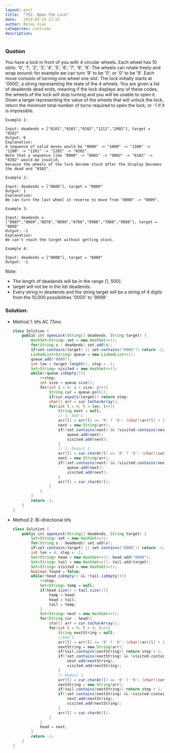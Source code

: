 ```yaml
---
layout: post
title:  "752. Open the Lock"
date:   2019-03-19 17:23
author: Botao Xiao
categories: Leetcode
description:
---
```

### Qustion
You have a lock in front of you with 4 circular wheels. Each wheel has 10 slots: '0', '1', '2', '3', '4', '5', '6', '7', '8', '9'. The wheels can rotate freely and wrap around: for example we can turn '9' to be '0', or '0' to be '9'. Each move consists of turning one wheel one slot.
The lock initially starts at '0000', a string representing the state of the 4 wheels.
You are given a list of deadends dead ends, meaning if the lock displays any of these codes, the wheels of the lock will stop turning and you will be unable to open it.
Given a target representing the value of the wheels that will unlock the lock, return the minimum total number of turns required to open the lock, or -1 if it is impossible.

```
Example 1:

Input: deadends = ["0201","0101","0102","1212","2002"], target = "0202"
Output: 6
Explanation:
A sequence of valid moves would be "0000" -> "1000" -> "1100" -> "1200" -> "1201" -> "1202" -> "0202".
Note that a sequence like "0000" -> "0001" -> "0002" -> "0102" -> "0202" would be invalid,
because the wheels of the lock become stuck after the display becomes the dead end "0102".

Example 2:

Input: deadends = ["8888"], target = "0009"
Output: 1
Explanation:
We can turn the last wheel in reverse to move from "0000" -> "0009".

Example 3:

Input: deadends = ["8887","8889","8878","8898","8788","8988","7888","9888"], target = "8888"
Output: -1
Explanation:
We can't reach the target without getting stuck.

Example 4:

Input: deadends = ["0000"], target = "8888"
Output: -1
```

Note:
* The length of deadends will be in the range [1, 500].
* target will not be in the list deadends.
* Every string in deadends and the string target will be a string of 4 digits from the 10,000 possibilities '0000' to '9999'.

### Solution:
* Method 1: bfs AC 73ms
  ```Java
  class Solution {
      public int openLock(String[] deadends, String target) {
          HashSet<String> set = new HashSet<>();
          for(String s : deadends) set.add(s);
          if(set.contains(target) || set.contains("0000")) return -1;
          LinkedList<String> queue = new LinkedList<>();
          queue.add("0000");
          int len = target.length(), step = -1;
          Set<String> visited = new HashSet<>();
          while(!queue.isEmpty()){
              ++step;
              int size = queue.size();
              for(int i = 0; i < size; i++){
                  String cur = queue.poll();
                  if(cur.equals(target)) return step;
                  char[] arr = cur.toCharArray();
                  for(int l = 0; l < len; l++){
                      String next = null;
                      // 1. Add 1
                      arr[l] = arr[l] == '9' ? '0': (char)(arr[l] + 1);
                      next = new String(arr);
                      if(!set.contains(next) && !visited.contains(next)){
                          queue.add(next);
                          visited.add(next);
                      }
                      // 2. Deduct 1
                      arr[l] = cur.charAt(l) == '0' ? '9': (char)(cur.charAt(l) - 1);
                      next = new String(arr);
                      if(!set.contains(next) && !visited.contains(next)){
                          queue.add(next);
                          visited.add(next);
                      }
                      arr[l] = cur.charAt(l);
                  }
              }
          }
          return -1;
      }
  }
  ```

* Method 2: Bi-directional bfs
  ```Java
  class Solution {
      public int openLock(String[] deadends, String target) {
          Set<String> set = new HashSet<>();
          for(String s : deadends) set.add(s);
          if(set.contains(target) || set.contains("0000")) return -1;
          int len = 4, step = -1;
          Set<String> head = new HashSet<>(); head.add("0000");
          Set<String> tail = new HashSet<>(); tail.add(target);
          Set<String> visited = new HashSet<>();
          boolean found = false;
          while(!head.isEmpty() && !tail.isEmpty()){
              ++step;
              Set<String> temp = null;
              if(head.size() > tail.size()){
                  temp = head;
                  head = tail;
                  tail = temp;
              }
              Set<String> next = new HashSet<>();
              for(String cur : head){
                  char[] arr = cur.toCharArray();
                  for(int l = 0; l < 4; l++){
                      String nextString = null;
                      //Add 1
                      arr[l] = arr[l] == '9' ? '0': (char)(arr[l] + 1);
                      nextString = new String(arr);
                      if(tail.contains(nextString)) return step + 1;
                      if(!set.contains(nextString) && !visited.contains(nextString)){
                          next.add(nextString);
                          visited.add(nextString);
                      }
                      // Deduct 1
                      arr[l] = cur.charAt(l) == '0' ? '9': (char)(cur.charAt(l) - 1);
                      nextString = new String(arr);
                      if(tail.contains(nextString)) return step + 1;
                      if(!set.contains(nextString) && !visited.contains(nextString)){
                          next.add(nextString);
                          visited.add(nextString);
                      }
                      arr[l] = cur.charAt(l);
                  }
              }
              head = next;
          }
          return -1;
      }
  }
  ```
